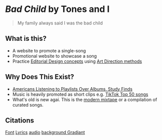 # _Bad Child_ by Tones and I

> My family always said I was the bad child

## What is this? 
* A website to promote a single-song
* Promotional website to showcase a song
* Practice [Editorial Design concepts](https://taiarts.com/en/blog/what-is-editorial-design/) using [Art Direction methods](https://alistapart.com/article/art-direction-and-design/)

## Why Does This Exist?
* [Americans Listening to Playlists Over Albums, Study Finds](https://time.com/4505600/playlists-albums-loop-music-business/)
* Music is heavily promoted as short clips e.g. [TikTok Top 50 songs](https://www.billboard.com/charts/tiktok-billboard-top-50/)
* What's old is new agai. This is the [modern mixtape](https://en.wikipedia.org/wiki/Mixtape) or a compilation of curated songs. 

## Citations
[Font](https://fonts.google.com/specimen/Merienda?query=mer)
[Lyrics](https://genius.com/Tones-and-i-bad-child-lyrics)
[audio](https://www.youtube.com/watch?v=bjFGLXZto3U)
[background Gradiant](https://open-props.style/)